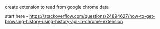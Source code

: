 create extension to read from google chrome data

start here - https://stackoverflow.com/questions/24894627/how-to-get-browsing-history-using-history-api-in-chrome-extension